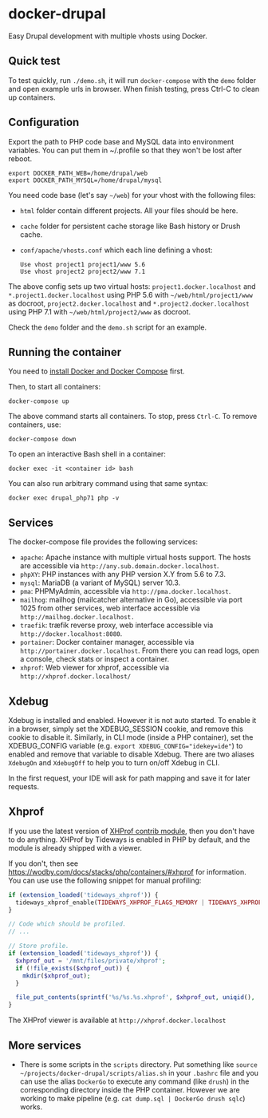 # docker-drupal
Easy Drupal development with multiple vhosts using Docker.

Quick test
----------

To test quickly, run `./demo.sh`, it will run `docker-compose` with the `demo` folder and open example urls in browser. When finish testing, press Ctrl-C to clean up containers.

Configuration
-------------

Export the path to PHP code base and MySQL data into environment variables. You can put them in ~/.profile so that they won't be lost after reboot.

    export DOCKER_PATH_WEB=/home/drupal/web
    export DOCKER_PATH_MYSQL=/home/drupal/mysql

You need code base (let's say `~/web`) for your vhost with the following files:

* `html` folder contain different projects. All your files should be here.

* `cache` folder for persistent cache storage like Bash history or Drush cache.

* `conf/apache/vhosts.conf` which each line defining a vhost:

      Use vhost project1 project1/www 5.6
      Use vhost project2 project2/www 7.1

The above config sets up two virtual hosts: `project1.docker.localhost` and
`*.project1.docker.localhost` using PHP 5.6 with `~/web/html/project1/www` as
docroot, `project2.docker.localhost` and `*.project2.docker.localhost` using PHP 7.1 with
`~/web/html/project2/www` as docroot.

Check the `demo` folder and the `demo.sh` script for an example.

Running the container
---------------------

You need to [install Docker and Docker Compose](https://docs.docker.com/compose/install/) first.

Then, to start all containers:

    docker-compose up

The above command starts all containers. To stop, press `Ctrl-C`. To remove
containers, use:

    docker-compose down

To open an interactive Bash shell in a container:

    docker exec -it <container id> bash

You can also run arbitrary command using that same syntax:

    docker exec drupal_php71 php -v

Services
--------

The docker-compose file provides the following services:

* `apache`: Apache instance with multiple virtual hosts support. The hosts are
  accessible via `http://any.sub.domain.docker.localhost`.
* `phpXY`: PHP instances with any PHP version X.Y from 5.6 to 7.3.
* `mysql`: MariaDB (a variant of MySQL) server 10.3.
* `pma`: PHPMyAdmin, accessible via `http://pma.docker.localhost`.
* `mailhog`: mailhog (mailcatcher alternative in Go), accessible via port 1025
from other services, web interface accessible via
`http://mailhog.docker.localhost.`
* `traefik`: træfik reverse proxy, web interface accessible via
`http://docker.localhost:8080`.
* `portainer`: Docker container manager, accessible via
`http://portainer.docker.localhost`. From there you can read logs, open a console, check stats or inspect a container.
* `xhprof`: Web viewer for xhprof, accessible via `http://xhprof.docker.localhost/`

## Xdebug

Xdebug is installed and enabled. However it is not auto started. To enable it in
a browser, simply set the XDEBUG_SESSION cookie, and remove this cookie to
disable it. Similarly, in CLI mode (inside a PHP container), set the
XDEBUG_CONFIG variable (e.g. `export XDEBUG_CONFIG="idekey=ide"`) to enabled and
remove that variable to disable Xdebug. There are two aliases `XdebugOn` and
`XdebugOff` to help you to turn on/off Xdebug in CLI.

In the first request, your IDE will ask for path mapping and save it for later
requests.

## Xhprof

If you use the latest version of [XHProf contrib module](https://www.drupal.org/project/xhprof), then you don't have to do anything. XHProf by Tideways is enabled in PHP by default, and the module is already shipped with a viewer.

If you don't, then see https://wodby.com/docs/stacks/php/containers/#xhprof for information. You can use use the following snippet for manual profiling:

```PHP
if (extension_loaded('tideways_xhprof')) {
  tideways_xhprof_enable(TIDEWAYS_XHPROF_FLAGS_MEMORY | TIDEWAYS_XHPROF_FLAGS_CPU);
}

// Code which should be profiled.
// ...

// Store profile.
if (extension_loaded('tideways_xhprof')) {
  $xhprof_out = '/mnt/files/private/xhprof';
  if (!file_exists($xhprof_out)) {
    mkdir($xhprof_out);
  }

  file_put_contents(sprintf('%s/%s.%s.xhprof', $xhprof_out, uniqid(), 'web'), serialize(tideways_xhprof_disable()));
}
```

The XHProf viewer is available at `http://xhprof.docker.localhost`

More services
-------------

* There is some scripts in the `scripts` directory. Put something like
`source ~/projects/docker-drupal/scripts/alias.sh` in your `.bashrc` file and
you can use the alias `DockerGo` to execute any command (like `drush`) in the
corresponding directory inside the PHP container. However we are working to
make pipeline (e.g. `cat dump.sql | DockerGo drush sqlc`) works.
